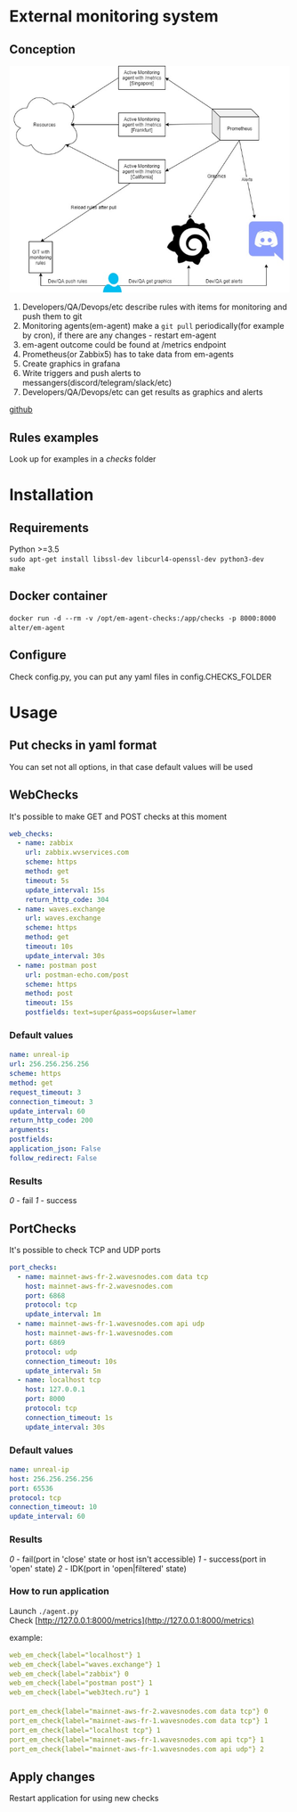 # External monitoring system
## Conception
![conception](conception.jpg)  
1. Developers/QA/Devops/etc describe rules with items for monitoring and push them to git
2. Monitoring agents(em-agent) make a `git pull` periodically(for example by cron), if there are any changes - restart em-agent
3. em-agent outcome could be found at /metrics endpoint
4. Prometheus(or Zabbix5) has to take data from em-agents
5. Create graphics in grafana
6. Write triggers and push alerts to messangers(discord/telegram/slack/etc)
7. Developers/QA/Devops/etc can get results as graphics and alerts

[github](https://github.com/alter/em-agent)  

## Rules examples
Look up for examples in a *checks* folder  

# Installation
## Requirements
Python >=3.5  
`sudo apt-get install libssl-dev libcurl4-openssl-dev python3-dev`  
`make`  
## Docker container
`docker run -d --rm -v /opt/em-agent-checks:/app/checks -p 8000:8000 alter/em-agent`  

## Configure
Check config.py, you can put any yaml files in config.CHECKS_FOLDER  

# Usage
## Put checks in yaml format
You can set not all options, in that case default values will be used  
## WebChecks
It's possible to make GET and POST checks at this moment  
```yaml
web_checks:
  - name: zabbix
    url: zabbix.wvservices.com
    scheme: https
    method: get
    timeout: 5s
    update_interval: 15s
    return_http_code: 304
  - name: waves.exchange
    url: waves.exchange
    scheme: https
    method: get
    timeout: 10s
    update_interval: 30s
  - name: postman post
    url: postman-echo.com/post
    scheme: https
    method: post
    timeout: 15s
    postfields: text=super&pass=oops&user=lamer
```

### Default values
```yaml
name: unreal-ip
url: 256.256.256.256
scheme: https
method: get
request_timeout: 3
connection_timeout: 3
update_interval: 60
return_http_code: 200
arguments:
postfields:
application_json: False
follow_redirect: False
```

### Results
*0* - fail
*1* - success

## PortChecks
It's possible to check TCP and UDP ports

```yaml
port_checks:
  - name: mainnet-aws-fr-2.wavesnodes.com data tcp
    host: mainnet-aws-fr-2.wavesnodes.com
    port: 6868
    protocol: tcp
    update_interval: 1m
  - name: mainnet-aws-fr-1.wavesnodes.com api udp
    host: mainnet-aws-fr-1.wavesnodes.com
    port: 6869
    protocol: udp
    connection_timeout: 10s
    update_interval: 5m
  - name: localhost tcp
    host: 127.0.0.1
    port: 8000
    protocol: tcp
    connection_timeout: 1s
    update_interval: 30s
```

### Default values
```yaml
name: unreal-ip
host: 256.256.256.256
port: 65536
protocol: tcp
connection_timeout: 10
update_interval: 60
```

### Results
*0* - fail(port in 'close' state or host isn't accessible)
*1* - success(port in 'open' state)
*2* - IDK(port in 'open|filtered' state)


### How to run application
Launch `./agent.py`  
Check [http://127.0.0.1:8000/metrics](http://127.0.0.1:8000/metrics)  

example:  
```yaml
web_em_check{label="localhost"} 1
web_em_check{label="waves.exchange"} 1
web_em_check{label="zabbix"} 0
web_em_check{label="postman post"} 1
web_em_check{label="web3tech.ru"} 1

port_em_check{label="mainnet-aws-fr-2.wavesnodes.com data tcp"} 0
port_em_check{label="mainnet-aws-fr-1.wavesnodes.com data tcp"} 1
port_em_check{label="localhost tcp"} 1
port_em_check{label="mainnet-aws-fr-1.wavesnodes.com api tcp"} 1
port_em_check{label="mainnet-aws-fr-1.wavesnodes.com api udp"} 2
```

## Apply changes
Restart application for using new checks  
